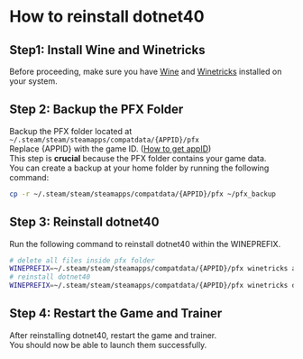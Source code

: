 # How to reinstall dotnet40
## Step1: Install Wine and Winetricks
Before proceeding, make sure you have [Wine](https://www.winehq.org/) and [Winetricks](https://github.com/Winetricks/winetricks) installed on your system.
## Step 2: Backup the PFX Folder
Backup the PFX folder located at ```~/.steam/steam/steamapps/compatdata/{APPID}/pfx```   
Replace {APPID} with the game ID. ([How to get appID](how_to_get_appid.md))  
This step is **crucial** because the PFX folder contains your game data.  
You can create a backup at your home folder by running the following command:
```bash
cp -r ~/.steam/steam/steamapps/compatdata/{APPID}/pfx ~/pfx_backup
```
## Step 3: Reinstall dotnet40
Run the following command to reinstall dotnet40 within the WINEPREFIX.
```bash 
# delete all files inside pfx folder
WINEPREFIX=~/.steam/steam/steamapps/compatdata/{APPID}/pfx winetricks annihilate
# reinstall dotnet40
WINEPREFIX=~/.steam/steam/steamapps/compatdata/{APPID}/pfx winetricks dotnet40 win10
```
## Step 4: Restart the Game and Trainer
After reinstalling dotnet40, restart the game and trainer.  
You should now be able to launch them successfully.
